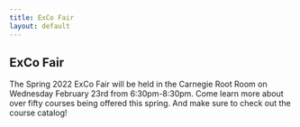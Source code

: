 ```yaml
---
title: ExCo Fair
layout: default
---
```

## ExCo Fair

<p>The Spring 2022 ExCo Fair will be held in the Carnegie Root Room on Wednesday February 23rd from 6:30pm-8:30pm. Come learn more about over fifty courses being offered this spring. And make sure to check out the course catalog! </p>  
